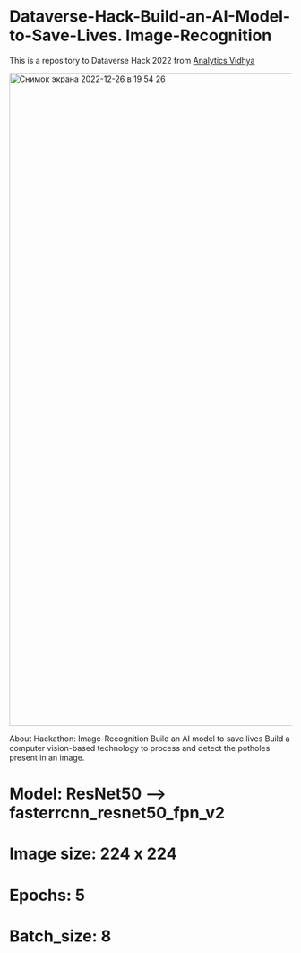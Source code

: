 # Dataverse-Hack-Build-an-AI-Model-to-Save-Lives. Image-Recognition


This is a repository to Dataverse Hack 2022 from [Analytics Vidhya](https://datahack.analyticsvidhya.com/contest/dataverse-hack/True/#About)

<img width="1164" alt="Снимок экрана 2022-12-26 в 19 54 26" src="https://user-images.githubusercontent.com/8630013/209561057-6dbc32a5-ef61-40bc-99cd-d3f1be32f30e.png">

About Hackathon: Image-Recognition
Build an AI model to save lives
Build a computer vision-based technology to process and detect the potholes present in an image.

# Model: ResNet50 -->  fasterrcnn_resnet50_fpn_v2
# Image size: 224 x 224
# Epochs: 5
# Batch_size: 8
